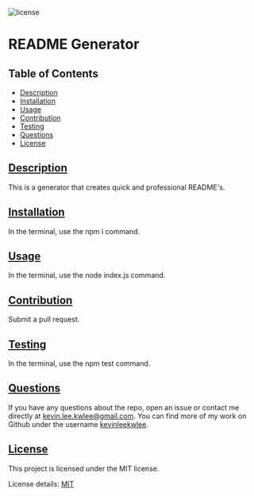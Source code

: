 ![license](https://img.shields.io/badge/LICENSE-MIT-blue)
# README Generator

## Table of Contents

* [Description](#description)
* [Installation](#installation)
* [Usage](#usage)
* [Contribution](#contribution)
* [Testing](#testing)
* [Questions](#questions)
* [License](#license)

## [Description](#table-of-contents)

This is a generator that creates quick and professional README's.

## [Installation](#table-of-contents)

In the terminal, use the npm i command.

## [Usage](#table-of-contents)

In the terminal, use the node index.js command.

## [Contribution](#table-of-contents)

Submit a pull request.

## [Testing](#table-of-contents)

In the terminal, use the npm test command.

## [Questions](#table-of-contents)

If you have any questions about the repo, open an issue or contact me directly at kevin.lee.kwlee@gmail.com. You can find more of my work on Github under the username [kevinleekwlee](https://github.com/kevinleekwlee).

## [License](#table-of-contents)
    
This project is licensed under the MIT license.

License details: [MIT](https://choosealicense.com/licenses/mit/)
